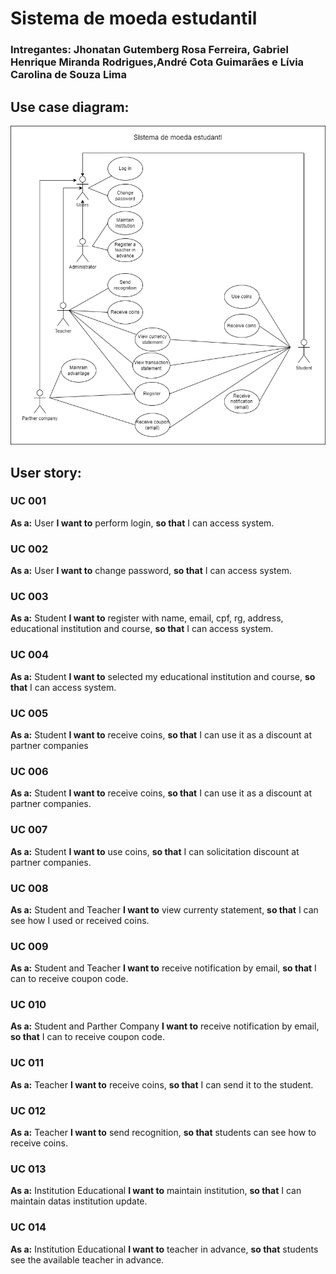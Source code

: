 # Sistema de moeda estudantil

### Intregantes: Jhonatan Gutemberg Rosa Ferreira, Gabriel Henrique Miranda Rodrigues,André Cota Guimarães e Lívia Carolina de Souza Lima


## Use case diagram:
<img src="documents\img\Use_case_diagram.png">

## User story:
### UC 001
 **As a:** User
 **I want to** perform login,
 **so that** I can access system.

 ### UC 002
 **As a:** User
 **I want to** change password,
 **so that** I can access system.

### UC 003
 **As a:** Student
 **I want to** register with name, email, cpf, rg, address, educational institution and course,
 **so that** I can access system.

### UC 004
 **As a:** Student
 **I want to** selected my educational institution and course,
 **so that** I can access system.

 ### UC 005
 **As a:** Student
 **I want to** receive coins,
 **so that** I can use it as a discount at partner companies

 ### UC 006
 **As a:** Student
 **I want to** receive coins,
 **so that** I can use it as a discount at partner companies.

### UC 007
 **As a:** Student
 **I want to** use coins,
 **so that** I can solicitation discount at partner companies.

 ### UC 008
 **As a:** Student and Teacher
 **I want to** view currenty statement,
 **so that** I can see how I used or received coins.

 ### UC 009
 **As a:** Student and Teacher
 **I want to** receive notification by email,
 **so that** I can to receive coupon code.

 ### UC 010
 **As a:** Student and Parther Company
 **I want to** receive notification by email,
 **so that** I can to receive coupon code.

### UC 011
 **As a:** Teacher
 **I want to** receive coins,
 **so that** I can send it to the student.

 ### UC 012
 **As a:** Teacher
 **I want to** send recognition,
 **so that** students can see how to receive coins.

 ### UC 013
 **As a:** Institution Educational
 **I want to** maintain institution,
 **so that** I can maintain datas institution update.

 ### UC 014
 **As a:** Institution Educational
 **I want to** teacher in advance,
 **so that** students see the available teacher in advance.





